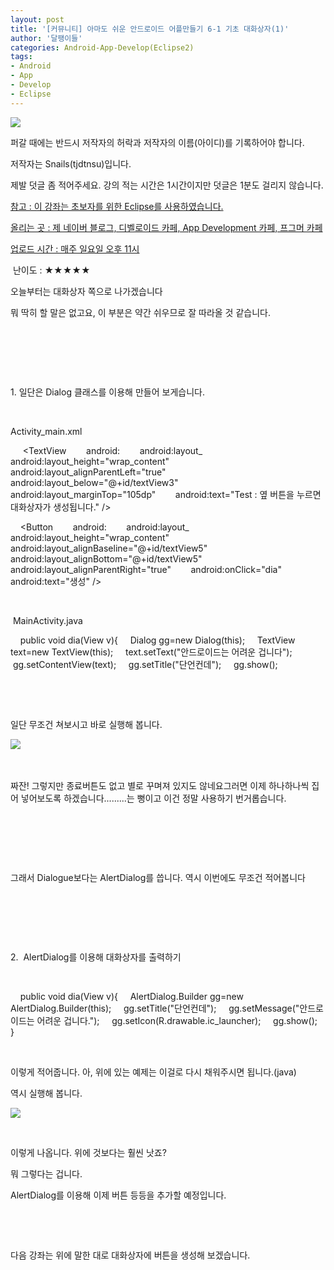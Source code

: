 ```yaml
---
layout: post
title: '[커뮤니티] 아마도 쉬운 안드로이드 어플만들기 6-1 기초 대화상자(1)'
author: '달팽이들'
categories: Android-App-Develop(Eclipse2)
tags:
- Android
- App
- Develop
- Eclipse
---
```



<script> location.href='https://cafe.naver.com/develoid/303020' ; </script>

<p></p>
<p><img src="https://dthumb-phinf.pstatic.net/?src=%22http%3A%2F%2Fpostfiles3.naver.net%2F20130523_178%2Ftjdtnsu_1369283538974akCh1_JPEG%2Fand.jpg%3Ftype%3Dw2%22&amp;type=cafe_wa740"></p>
<p>퍼갈 때에는 반드시 저작자의 허락과 저작자의 이름(아이디)를 기록하어야 합니다.</p>
<p>저작자는 Snails(tjdtnsu)입니다.</p>
<p>제발 덧글 좀 적어주세요. 강의 적는 시간은 1시간이지만 덧글은 1분도 걸리지 않습니다.</p>
<p><u>참고 : 이 강좌는 초보자를 위한 Eclipse를 사용하였습니다.</u></p>
<p><u>올리는 곳 : 제 네이버 블로그, 디벨로이드 카페, App Development 카페, 프그머 카페</u></p>
<p><u>업로드 시간 : 매주 일요일 오후 11시</u><p></p>
<p>&nbsp;난이도 : ★★★★★&nbsp;</p>
<p></p>
<p>﻿﻿오늘부터는 대화상자 쪽으로 나가겠습니다</p>
<p>﻿뭐 딱히 할 말은 없고요,&nbsp;이 부분은 약간 쉬우므로 잘 따라올 것 같습니다.&nbsp;</p>
<p>﻿&nbsp;</p>
<p>﻿&nbsp;</p>
<p>﻿&nbsp;</p>
<p>1. 일단은 Dialog 클래스를 이용해 만들어 보게습니다.&nbsp;</p>
<p>﻿&nbsp;</p>
<p>﻿Activity_main.xml&nbsp;</p>
<p>﻿&nbsp;&nbsp;&nbsp;&nbsp; &lt;TextView&nbsp;&nbsp;&nbsp;&nbsp;&nbsp;&nbsp;&nbsp; android:&nbsp;&nbsp;&nbsp;&nbsp;&nbsp;&nbsp;&nbsp; android:layout_&nbsp;&nbsp;&nbsp;&nbsp;&nbsp;&nbsp;&nbsp; android:layout_height="wrap_content"&nbsp;&nbsp;&nbsp;&nbsp;&nbsp;&nbsp;&nbsp; android:layout_alignParentLeft="true"&nbsp;&nbsp;&nbsp;&nbsp;&nbsp;&nbsp;&nbsp; android:layout_below="@+id/textView3"&nbsp;&nbsp;&nbsp;&nbsp;&nbsp;&nbsp;&nbsp; android:layout_marginTop="105dp"&nbsp;&nbsp;&nbsp;&nbsp;&nbsp;&nbsp;&nbsp; android:text="Test : 옆 버튼을 누르면 대화상자가 생성됩니다." /&gt;</p>
<p>&nbsp;&nbsp;&nbsp; &lt;Button&nbsp;&nbsp;&nbsp;&nbsp;&nbsp;&nbsp;&nbsp; android:&nbsp;&nbsp;&nbsp;&nbsp;&nbsp;&nbsp;&nbsp; android:layout_&nbsp;&nbsp;&nbsp;&nbsp;&nbsp;&nbsp;&nbsp; android:layout_height="wrap_content"&nbsp;&nbsp;&nbsp;&nbsp;&nbsp;&nbsp;&nbsp; android:layout_alignBaseline="@+id/textView5"&nbsp;&nbsp;&nbsp;&nbsp;&nbsp;&nbsp;&nbsp; android:layout_alignBottom="@+id/textView5"&nbsp;&nbsp;&nbsp;&nbsp;&nbsp;&nbsp;&nbsp; android:layout_alignParentRight="true"&nbsp;&nbsp;&nbsp;&nbsp;&nbsp;&nbsp;&nbsp; android:onClick="dia"&nbsp;&nbsp;&nbsp;&nbsp;&nbsp;&nbsp;&nbsp; android:text="생성" /&gt;&nbsp;</p>
<p>&nbsp;</p>
<p>﻿&nbsp;﻿MainActivity.java</p>
<p>&nbsp;&nbsp;&nbsp; public void dia(View v){&nbsp;&nbsp;&nbsp; &nbsp;Dialog gg=new Dialog(this);&nbsp;&nbsp;&nbsp; &nbsp;TextView text=new TextView(this);&nbsp;&nbsp;&nbsp; &nbsp;text.setText("안드로이드는 어려운 겁니다");&nbsp;&nbsp;&nbsp; &nbsp;gg.setContentView(text);&nbsp;&nbsp;&nbsp; &nbsp;gg.setTitle("단언컨데");&nbsp;&nbsp;&nbsp; &nbsp;gg.show();&nbsp;</p>
<p>&nbsp;</p>
<p>﻿&nbsp;&nbsp;</p>
<p>일단 무조건 쳐보시고 바로 실행해 봅니다.&nbsp;</p>
<p><img src="https://dthumb-phinf.pstatic.net/?src=%22http%3A%2F%2Fblogfiles.naver.net%2F20130901_35%2Ftjdtnsu_1378021266617nqsmf_PNG%2F%25C1%25A6%25B8%25F1_%25BE%25F8%25C0%25BD.png%22&amp;type=cafe_wa740">&nbsp;</p>
<p>﻿&nbsp;</p>
<p>짜잔! 그렇지만 종료버튼도 없고 별로 꾸며져 있지도 않네요그러면 이제 하나하나씩 집어 넣어보도록 하겠습니다.........는 뻥이고 이건 정말 사용하기 번거롭습니다.</p>
﻿</p>
﻿<p></p>
<p>&nbsp;</p>
<p>﻿그래서 Dialogue보다는 AlertDialog를 씁니다.&nbsp;역시 이번에도 무조건 적어봅니다&nbsp;</p>
<p>﻿&nbsp;</p>
<p>&nbsp;</p>
<p>﻿&nbsp;</p>
<p>2.﻿ ﻿&nbsp;AlertDialog를 이용해 대화상자를 출력하기</p>
<p>&nbsp;</p>
<p>&nbsp;&nbsp;&nbsp; public void dia(View v){&nbsp;&nbsp;&nbsp; &nbsp;AlertDialog.Builder gg=new AlertDialog.Builder(this);&nbsp;&nbsp;&nbsp; &nbsp;gg.setTitle("단언컨데");&nbsp;&nbsp;&nbsp; &nbsp;gg.setMessage("안드로이드는 어려운 겁니다.");&nbsp;&nbsp;&nbsp; &nbsp;gg.setIcon(R.drawable.ic_launcher);&nbsp;&nbsp;&nbsp; &nbsp;gg.show();&nbsp;&nbsp;&nbsp; }</p>
<p>﻿&nbsp;</p>
<p>﻿이렇게 적어줍니다. 아, 위에 있는 예제는 이걸로 다시 채워주시면 됩니다.(java)&nbsp;</p>
<p>역시 실행해 봅니다.﻿&nbsp;</p>
<p><img src="https://dthumb-phinf.pstatic.net/?src=%22http%3A%2F%2Fblogfiles.naver.net%2F20130901_284%2Ftjdtnsu_13780225446510IJLA_PNG%2F%25C1%25A6%25B8%25F1_%25BE%25F8%25C0%25BD.png%22&amp;type=cafe_wa740"></p>
<p>&nbsp;</p>
<p>이렇게 나옵니다. 위에 것보다는 훨씬 낫죠?&nbsp;</p>
<p>뭐 그렇다는 겁니다.&nbsp;</p>
<p>AlertDialog를 이용해 이제 버튼 등등을 추가할 예정입니다.&nbsp;</p>
<p>﻿&nbsp;</p>
<p>﻿&nbsp;</p>
<p>다음 강좌는 위에 말한 대로 대화상자에 버튼을 생성해 보겠습니다.﻿﻿&nbsp;</p>
